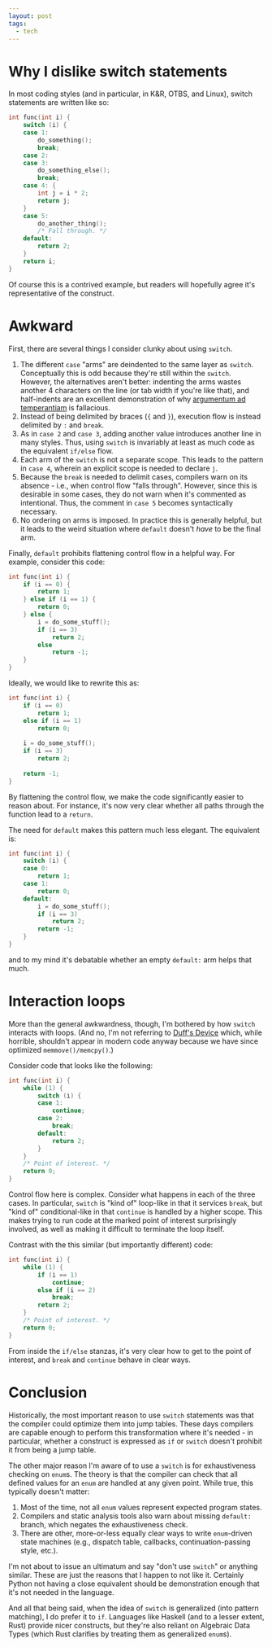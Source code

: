 ```yaml
---
layout: post
tags:
  - tech
---
```


# Why I dislike switch statements

In most coding styles (and in particular, in K&R, OTBS, and Linux), switch
statements are written like so:

```C
int func(int i) {
    switch (i) {
    case 1:
        do_something();
        break;
    case 2:
    case 3:
        do_something_else();
        break;
    case 4: {
        int j = i * 2;
        return j;
    }
    case 5:
        do_another_thing();
        /* Fall through. */
    default:
        return 2;
    }
    return i;
}
```

Of course this is a contrived example, but readers will hopefully agree it's
representative of the construct.

# Awkward

First, there are several things I consider clunky about using `switch`.

1. The different `case` "arms" are deindented to the same layer as `switch`.
   Conceptually this is odd because they're still within the `switch`.
   However, the alternatives aren't better: indenting the arms wastes another
   4 characters on the line (or tab width if you're like that), and
   half-indents are an excellent demonstration of why [argumentum ad
   temperantiam](https://en.wikipedia.org/wiki/Argument_to_moderation) is
   fallacious.
1. Instead of being delimited by braces (`{` and `}`), execution flow is
   instead delimited by `:` and `break`.
1. As in `case 2` and `case 3`, adding another value introduces another line
   in many styles.  Thus, using `switch` is invariably at least as much code
   as the equivalent `if/else` flow.
1. Each arm of the `switch` is not a separate scope.  This leads to the
   pattern in `case 4`, wherein an explicit scope is needed to declare `j`.
1. Because the `break` is needed to delimit cases, compilers warn on its
   absence - i.e., when control flow "falls through".  However, since this is
   desirable in some cases, they do not warn when it's commented as
   intentional.  Thus, the comment in `case 5` becomes syntactically
   necessary.
1. No ordering on arms is imposed.  In practice this is generally helpful, but
   it leads to the weird situation where `default` doesn't *have* to be the
   final arm.

Finally, `default` prohibits flattening control flow in a helpful way.
For example, consider this code:

```C
int func(int i) {
    if (i == 0) {
        return 1;
    } else if (i == 1) {
        return 0;
    } else {
        i = do_some_stuff();
        if (i == 3)
            return 2;
        else
            return -1;
    }
}
```

Ideally, we would like to rewrite this as:

```C
int func(int i) {
    if (i == 0)
        return 1;
    else if (i == 1)
        return 0;
    
    i = do_some_stuff();
    if (i == 3)
        return 2;
    
    return -1;
}
```

By flattening the control flow, we make the code significantly easier to
reason about.  For instance, it's now very clear whether all paths through the
function lead to a `return`.

The need for `default` makes this pattern much less elegant.  The equivalent is:

```C
int func(int i) {
    switch (i) {
    case 0:
        return 1;
    case 1:
        return 0;
    default:
        i = do_some_stuff();
        if (i == 3)
            return 2;
        return -1;
    }
}
```

and to my mind it's debatable whether an empty `default:` arm helps that much.

# Interaction loops

More than the general awkwardness, though, I'm bothered by how `switch`
interacts with loops.  (And no, I'm not referring to [Duff's
Device](https://en.wikipedia.org/wiki/Duff%27s_device) which, while horrible,
shouldn't appear in modern code anyway because we have since optimized
`memmove()/memcpy()`.)

Consider code that looks like the following:

```C
int func(int i) {
    while (1) {
        switch (i) {
        case 1:
            continue;
        case 2:
            break;
        default:
            return 2;
        }
    }
    /* Point of interest. */
    return 0;
}
```

Control flow here is complex.  Consider what happens in each of the three
cases.  In particular, `switch` is "kind of" loop-like in that it services
`break`, but "kind of" conditional-like in that `continue` is handled by a
higher scope.  This makes trying to run code at the marked point of interest
surprisingly involved, as well as making it difficult to terminate the loop
itself.

Contrast with the this similar (but importantly different) code:

```C
int func(int i) {
    while (1) {
        if (i == 1)
            continue;
        else if (i == 2)
            break;
        return 2;
    }
    /* Point of interest. */
    return 0;
}
```

From inside the `if/else` stanzas, it's very clear how to get to the point of
interest, and `break` and `continue` behave in clear ways.

# Conclusion

Historically, the most important reason to use `switch` statements was that
the compiler could optimize them into jump tables.  These days compilers are
capable enough to perform this transformation where it's needed - in
particular, whether a construct is expressed as `if` or `switch` doesn't
prohibit it from being a jump table.

The other major reason I'm aware of to use a `switch` is for exhaustiveness
checking on `enum`s.  The theory is that the compiler can check that all
defined values for an `enum` are handled at any given point.  While true, this
typically doesn't matter:

1. Most of the time, not all `enum` values represent expected program states.
1. Compilers and static analysis tools also warn about missing `default:`
   branch, which negates the exhaustiveness check.
1. There are other, more-or-less equally clear ways to write `enum`-driven
   state machines (e.g., dispatch table, callbacks, continuation-passing
   style, etc.).

I'm not about to issue an ultimatum and say "don't use `switch`" or anything
similar.  These are just the reasons that I happen to not like it.  Certainly
Python not having a close equivalent should be demonstration enough that it's
not needed in the language.

And all that being said, when the idea of `switch` is generalized (into
pattern matching), I do prefer it to `if`.  Languages like Haskell (and to a
lesser extent, Rust) provide nicer constructs, but they're also reliant on
Algebraic Data Types (which Rust clarifies by treating them as generalized
`enum`s).
